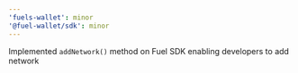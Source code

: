 ```yaml
---
'fuels-wallet': minor
'@fuel-wallet/sdk': minor
---
```


Implemented `addNetwork()` method on Fuel SDK enabling developers to add network
